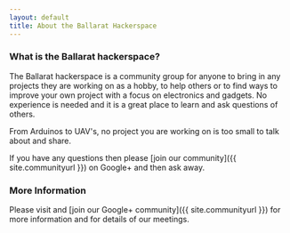 ```yaml
---
layout: default
title: About the Ballarat Hackerspace
---
```


### <i class="fa fa-question-circle"></i> <i class="fa fa-angle-right"></i> What is the Ballarat hackerspace?

The Ballarat hackerspace is a community group for anyone to bring in any
projects they are working on as a hobby, to help others or to find ways to
improve your own project with a focus on electronics and gadgets. No experience
is needed and it is a great place to learn and ask questions of others.

From Arduinos to UAV's, no project you are working on is too small to talk
about and share.

If you have any questions then please [join our community]({{ site.communityurl }})
on Google+ and then ask away.

### <i class="fa fa-info-circle"></i> <i class="fa fa-angle-right"></i> More Information

Please visit and [join our Google+ community]({{ site.communityurl }})
for more information and for details of our meetings.
